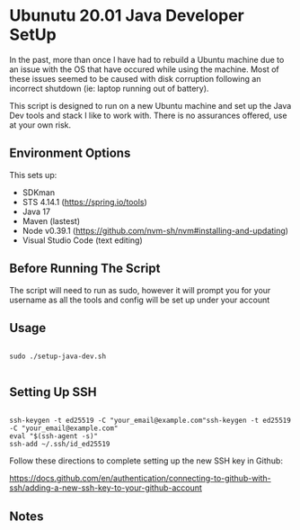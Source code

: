 # Ubunutu 20.01 Java Developer SetUp

In the past, more than once I have had to rebuild a Ubuntu machine due to an issue with the OS that have occured while using the machine. Most of these issues seemed to be caused with disk corruption following an incorrect shutdown (ie: laptop running out of battery).

This script is designed to run on a new Ubuntu machine and set up the Java Dev tools and stack I like to work with. There is no assurances offered, use at your own risk.

## Environment Options

This sets up:

- SDKman
- STS 4.14.1 (https://spring.io/tools)
- Java 17
- Maven (lastest)
- Node v0.39.1 (https://github.com/nvm-sh/nvm#installing-and-updating)
- Visual Studio Code (text editing)

## Before Running The Script

The script will need to run as sudo, however it will prompt you for your username as all the tools and config will be set up under your account
  
## Usage
  
```shell
  
sudo ./setup-java-dev.sh
  
```
  
## Setting Up SSH

```shell

ssh-keygen -t ed25519 -C "your_email@example.com"ssh-keygen -t ed25519 -C "your_email@example.com"
eval "$(ssh-agent -s)"
ssh-add ~/.ssh/id_ed25519

```
Follow these directions to complete setting up the new SSH key in Github:

https://docs.github.com/en/authentication/connecting-to-github-with-ssh/adding-a-new-ssh-key-to-your-github-account
  
## Notes


